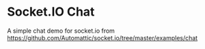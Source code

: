 
# Socket.IO Chat

A simple chat demo for socket.io from https://github.com/Automattic/socket.io/tree/master/examples/chat
